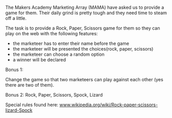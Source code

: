 The Makers Academy Marketing Array (MAMA) have asked us to provide a game for them. Their daily grind is pretty tough and they need time to steam off a little.

The task is to provide a Rock, Paper, Scissors game for them so they can play on the web with the following features: 

- the marketeer has to enter their name before the game
- the marketeer will be presented the choices(rock, paper, scissors)
- the marketeer can choose a random option
- a winner will be declared

Bonus 1:

Change the game so that two marketeers can play against each other (yes there are two of them).

Bonus 2: Rock, Paper, Scissors, Spock, Lizard

Special rules found here: www.wikipedia.org/wiki/Rock-paper-scissors-lizard-Spock
